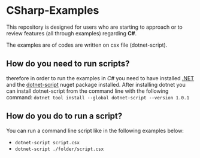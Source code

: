 # CSharp-Examples
This repository is designed for users who are starting to approach or to review features (all through examples) regarding **C#**.

The examples are of codes are written on csx file (dotnet-script).
 
 How do you need to run scripts?
 -----------
therefore in order to run the examples in *C#* you need to have installed [.NET](https://dotnet.microsoft.com/download) and the [dotnet-script](https://www.nuget.org/packages/dotnet-script/) nuget package installed. 
After installing dotnet you can install dotnet-script from the command line with the following command: `dotnet tool install --global dotnet-script --version 1.0.1`
 
 How do you do to run a script?
 -----------

 You can run a command line script like in the following examples below:
 
   * `dotnet-script script.csx`
   * `dotnet-script ./folder/script.csx`
  



